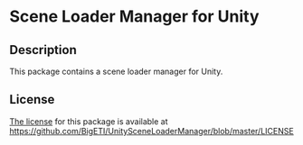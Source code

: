 # Scene Loader Manager for Unity

## Description
This package contains a scene loader manager for Unity.

## License
[The license](https://github.com/BigETI/UnitySceneLoaderManager/blob/master/LICENSE) for this package is available at https://github.com/BigETI/UnitySceneLoaderManager/blob/master/LICENSE